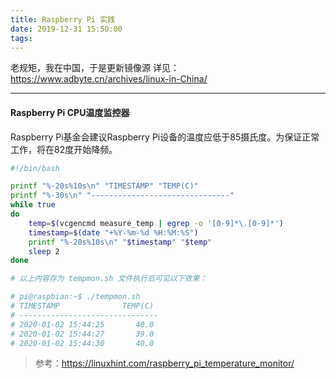 ```yaml
---
title: Raspberry Pi 实践
date: 2019-12-31 15:50:00
tags:
---
```


老规矩，我在中国，于是更新镜像源 详见： https://www.adbyte.cn/archives/linux-in-China/ 

---

#### Raspberry Pi CPU温度监控器
    
Raspberry Pi基金会建议Raspberry Pi设备的温度应低于85摄氏度。为保证正常工作，将在82度开始降频。
 
```bash
#!/bin/bash

printf "%-20s%10s\n" "TIMESTAMP" "TEMP(C)"
printf "%-30s\n" "-------------------------------"
while true
do
    temp=$(vcgencmd measure_temp | egrep -o '[0-9]*\.[0-9]*')
    timestamp=$(date "+%Y-%m-%d %H:%M:%S")
    printf "%-20s%10s\n" "$timestamp" "$temp"
    sleep 2
done

# 以上内容存为 tempmon.sh 文件执行后可见以下效果：

# pi@raspbian:~$ ./tempmon.sh  
# TIMESTAMP              TEMP(C)
# -------------------------------
# 2020-01-02 15:44:25       40.0
# 2020-01-02 15:44:27       39.0
# 2020-01-02 15:44:30       40.0
```

>参考：https://linuxhint.com/raspberry_pi_temperature_monitor/